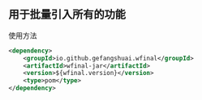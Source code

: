 用于批量引入所有的功能
----
使用方法

```xml
<dependency>
    <groupId>io.github.gefangshuai.wfinal</groupId>
    <artifactId>wfinal-jar</artifactId>
    <version>${wfinal.version}</version>
    <type>pom</type>
</dependency>
```